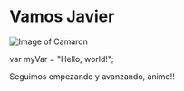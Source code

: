 # Vamos Javier


![Image of Camaron](https://camarondelaisla.es/cdn/shop/files/MockupPOsterCamaron-GrupoErik.jpg?v=1719496643&width=493)



var myVar = "Hello, world!";





Seguimos empezando y avanzando, animo!!
